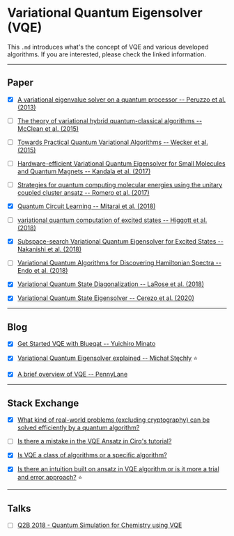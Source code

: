 # Variational Quantum Eigensolver (VQE)
This `.md` introduces what's the concept of VQE and various developed algorithms. If you are interested, please check the linked information.



---
## Paper
- [x] [A variational eigenvalue solver on a quantum processor -- Peruzzo et al. (2013)](https://arxiv.org/abs/1304.3061)
- [ ] [The theory of variational hybrid quantum-classical algorithms -- McClean et al. (2015)](https://arxiv.org/abs/1509.04279)
- [ ] [Towards Practical Quantum Variational Algorithms --  Wecker et al. (2015)](https://arxiv.org/abs/1507.08969)
- [ ] [Hardware-efficient Variational Quantum Eigensolver for Small Molecules and Quantum Magnets -- Kandala et al. (2017)](https://arxiv.org/abs/1704.05018)
- [ ] [Strategies for quantum computing molecular energies using the unitary coupled cluster ansatz -- Romero et al. (2017)](https://arxiv.org/abs/1701.02691)
- [x] [Quantum Circuit Learning -- Mitarai et al. (2018)](https://arxiv.org/abs/1803.00745)
- [ ] [variational quantum computation of excited states -- Higgott et al. (2018)](https://arxiv.org/abs/1805.08138)
- [x] [Subspace-search Variational Quantum Eigensolver for Excited States -- Nakanishi et al. (2018)](https://arxiv.org/abs/1810.09434)
- [ ] [Variational Quantum Algorithms for Discovering Hamiltonian Spectra -- Endo et al. (2018)](https://arxiv.org/abs/1806.05707)
- [x] [Variational Quantum State Diagonalization --  LaRose et al. (2018)](https://arxiv.org/abs/1810.10506)
- [x] [Variational Quantum State Eigensolver -- Cerezo et al. (2020)](https://arxiv.org/abs/2004.01372)


---
## Blog
- [x] [Get Started VQE with Blueqat -- Yuichiro Minato](https://medium.com/@beef_and_rice/get-started-vqe-with-blueqat-2ef6a73bbaee)
- [x] [Variational Quantum Eigensolver explained -- Michał Stęchły](https://www.mustythoughts.com/post/variational-quantum-eigensolver-explained) :star:
- [x] [A brief overview of VQE -- PennyLane](https://pennylane.ai/qml/demos/tutorial_vqe.html)


---
## Stack Exchange
- [x] [What kind of real-world problems (excluding cryptography) can be solved efficiently by a quantum algorithm?](https://quantumcomputing.stackexchange.com/questions/2399/what-kind-of-real-world-problems-excluding-cryptography-can-be-solved-efficien/2401#2401)
- [ ] [Is there a mistake in the VQE Ansatz in Cirq's tutorial?](https://quantumcomputing.stackexchange.com/questions/8694/is-there-a-mistake-in-the-vqe-ansatz-in-cirqs-tutorial)
- [x] [Is VQE a class of algorithms or a specific algorithm?](https://quantumcomputing.stackexchange.com/questions/8566/is-vqe-a-class-of-algorithms-or-a-specific-algorithm/8569#8569)
- [x] [Is there an intuition built on ansatz in VQE algorithm or is it more a trial and error approach?](https://quantumcomputing.stackexchange.com/questions/4074/is-there-an-intuition-built-on-ansatz-in-vqe-algorithm-or-is-it-more-a-trial-and) :star:


---
## Talks
- [ ] [Q2B 2018 - Quantum Simulation for Chemistry using VQE](https://www.youtube.com/watch?v=AxfL3Juq7yI)
